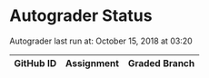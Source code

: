 # Autograder Status
Autograder last run at: October 15, 2018 at 03:20

| GitHub ID | Assignment | Graded Branch |
|-----------|------------|---------------|
